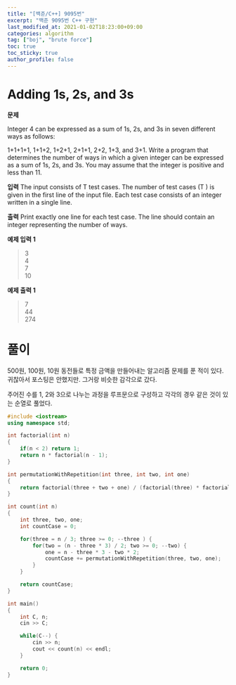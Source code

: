 ```yaml
---
title: "[백준/C++] 9095번"
excerpt: "백준 9095번 C++ 구현"
last_modified_at: 2021-01-02T18:23:00+09:00
categories: algorithm
tag: ["boj", "brute force"]
toc: true
toc_sticky: true
author_profile: false
---
```


# Adding 1s, 2s, and 3s

**문제**

Integer 4 can be expressed as a sum of 1s, 2s, and 3s in seven different ways as follows:

1+1+1+1,
1+1+2,
1+2+1,
2+1+1,
2+2,
1+3, and
3+1.
Write a program that determines the number of ways in which a given integer can be expressed as a sum of 1s, 2s, and 3s. You may assume that the integer is positive and less than 11.

**입력**
The input consists of T test cases. The number of test cases (T ) is given in the first line of the input file. Each test case consists of an integer written in a single line.

**출력**
Print exactly one line for each test case. The line should contain an integer representing the number of ways.

**예제 입력 1**

> 3  
> 4  
> 7  
> 10  

**예제 출력 1**

> 7  
> 44  
> 274  

# 풀이

500원, 100원, 10원 동전들로 특정 금액을 만들어내는 알고리즘 문제를 푼 적이 있다. 귀찮아서 포스팅은 안했지만.
그거랑 비슷한 감각으로 갔다.

주어진 수를 1, 2와 3으로 나누는 과정을 루프문으로 구성하고 각각의 경우 같은 것이 있는 순열로 풀었다.

``` c++
#include <iostream>
using namespace std;

int factorial(int n)
{
	if(n < 2) return 1;
	return n * factorial(n - 1);
}

int permutationWithRepetition(int three, int two, int one)
{
	return factorial(three + two + one) / (factorial(three) * factorial(two) * factorial(one));
}

int count(int n)
{
	int three, two, one;
	int countCase = 0;

	for(three = n / 3; three >= 0; --three ) {
		for(two = (n - three * 3) / 2; two >= 0; --two) {
			one = n - three * 3 - two * 2;
			countCase += permutationWithRepetition(three, two, one);
		}
	}

	return countCase;
}

int main()
{
	int C, n;
	cin >> C;

	while(C--) {
		cin >> n;
		cout << count(n) << endl;
	}

	return 0;
}
```
